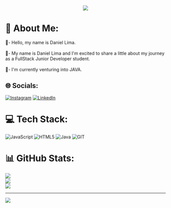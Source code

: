 
<h1 align="center">
<img src="https://readme-typing-svg.herokuapp.com/?font=Righteous&size=35&center=true&vCenter=true&width=500&height=70&duration=4000&lines=Bem+Vindo+Viajante+👀;+Prazer+Te+Conhecer!;+Me Chamo Daniel LIma!+👾" />
</h1>

# 💫 About Me:
👾- Hello, my name is Daniel Lima.<br><br>👾- My name is Daniel Lima and I'm excited to share a little about my journey as a FullStack Junior Developer student.<br><br>👾- I'm currently venturing into JAVA.


## 🌐 Socials:
[![Instagram](https://img.shields.io/badge/Instagram-%23E4405F.svg?logo=Instagram&logoColor=white)](https://instagram.com/https://instagram.com/littlle_dan?igshid=OGQ5ZDc2ODk2ZA==) [![LinkedIn](https://img.shields.io/badge/LinkedIn-%230077B5.svg?logo=linkedin&logoColor=white)](https://linkedin.com/in/https://www.linkedin.com/in/daniel-lima-010730297?utm_source=share&utm_campaign=share_via&utm_content=profile&utm_medium=android_app) 

# 💻 Tech Stack:
![JavaScript](https://img.shields.io/badge/javascript-%23323330.svg?style=plastic&logo=javascript&logoColor=%23F7DF1E) ![HTML5](https://img.shields.io/badge/html5-%23E34F26.svg?style=plastic&logo=html5&logoColor=white) ![Java](https://img.shields.io/badge/java-%23ED8B00.svg?style=plastic&logo=openjdk&logoColor=white) ![GIT](https://img.shields.io/badge/Git-fc6d26?style=plastic&logo=git&logoColor=white)
# 📊 GitHub Stats:
![](https://github-readme-stats.vercel.app/api?username=littlledan&theme=tokyonight&hide_border=false&include_all_commits=false&count_private=true)<br/>
![](https://github-readme-streak-stats.herokuapp.com/?user=littlledan&theme=tokyonight&hide_border=false)<br/>
![](https://github-readme-stats.vercel.app/api/top-langs/?username=littlledan&theme=tokyonight&hide_border=false&include_all_commits=false&count_private=true&layout=compact)

---
[![](https://visitcount.itsvg.in/api?id=littlledan&icon=0&color=0)](https://visitcount.itsvg.in)

<!-- Proudly created with GPRM ( https://gprm.itsvg.in ) -->
